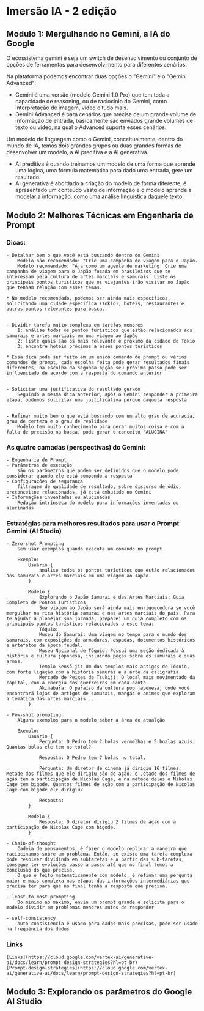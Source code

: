 # Imersão IA - 2 edição

## Modulo 1: Mergulhando no Gemini, a IA do Google

O ecossistema gemini é seja um switch de desenvolvimento ou conjunto de opções de ferramentas para desenvolvimento para diferentes cenários.

Na plataforma podemos encontrar duas opções o "Gemini" e o "Gemini Advanced":
- Gemini é uma versão (modelo Gemini 1.0 Pro) que tem toda a capacidade de reasoning, ou de raciocínio do Gemini, como interpretação de imagem, vídeo e tudo mais.
- Gemini Advanced é para cenários que precisa de um grande volume de informação de entrada, basicamente são enviados grande volumes de texto ou vídeo, na qual o Advanced suporta esses cenários.

Um modelo de linguagem como o Gemini, conceitualmente, dentro do mundo de IA, temos dois grandes grupos ou duas grandes formas de desenvolver um modelo, a AI preditiva e a AI generativa.
- AI preditiva é quando treinamos um modelo de uma forma que aprende uma lógica, uma fórmula matemática para dado uma entrada, gere um resultado.
- AI generativa é abordado a criação do modelo de forma diferente, é apresentado um conteúdo vasto de informação e o modelo aprende a modelar a informação, como uma análise linguística daquele texto.

## Modulo 2: Melhores Técnicas em Engenharia de Prompt

### Dicas:
    - Detalhar bem o que você está buscando dentro do Gemini
        Modelo não recomendado: "Crie uma campanha de viagem para o Japão.
        Modelo recomendado: "Aja como um agente de marketing. Crie uma campanha de viagem para o Japão focada em brasileiros que se interessam pela cultura de artes marciais e samurais. Liste os principais pontos turisticos que os viajantes irão visitar no Japão que tenham relação com esses temas.
    
    * No modelo recomendado, podemos ser ainda mais especificos, solicitando uma cidade especifica (Tokio), hotéis, restaurantes e outros pontos relevantes para busca.
    
    
    - Dividir tarefa muito complexa em tarefas menores
        1: análise todos os pontos turísticos que estão relacionados aos samurais e artes marciais em uma viagem ao Japão
        2: liste quais são os mais relevante e próximo da cidade de Tokio
        3: encontre hoteis próximos a esses pontos turisticos
    
    * Essa dica pode ser feito em um unico comando de prompt ou vários comandos de prompt, cada escolha feita pode gerar resultados finais diferentes, na escolha da segunda opção seu próximo passo pode ser influenciado de acordo com a resposta do comando anterior 
    
    
    - Solicitar uma justificativa do resultado gerado
        Seguindo a mesma dica anterior, após o Gemini responder a primeira etapa, podemos solicitar uma justificativa porque daquela resposta
    
    
    - Refinar muito bem o que está buscando com um alto grau de acuracia, grau de certeza e o grau de realidade
        Modelo tem muito conhecimento para gerar muitos coisa e com a falta de precisão na busca, pode gerar o conceito "ALUCINA"


### As quatro camadas (perspectivas) do Gemini:
    - Engenharia de Prompt
    - Parâmetros de execução
        são os parâmetros que podem ser definidos que o modelo pode considerar quando ele está compondo a resposta
    - Configurações de segurança
        filtragem de qualidade de resultado, sobre discurso de ódio, preconceitoe relacionados, já está embutido no Gemini
    - Informações inventadas ou alucinadas
        Redução intrínseca do modelo para informações inventadas ou alucinadas


### Estratégias para melhores resultados para usar o Prompt Gemini (AI Studio)
    - Zero-shot Prompting
        Sem usar exemplos quando executa um comando no prompt

        Exemplo:
            Usuário {
                análise todos os pontos turísticos que estão relacionados aos samurais e artes marciais em uma viagem ao Japão
            }

            Modelo {
                Explorando o Japão Samurai e das Artes Marciais: Guia Completo de Pontos Turísticos
                Sua viagem ao Japão será ainda mais enriquecedora se você mergulhar na rica história samurai e nas artes marciais do país. Para te ajudar a planejar sua jornada, preparei um guia completo com os principais pontos turísticos relacionados a esse tema:
                Tóquio:
                Museu do Samurai: Uma viagem no tempo para o mundo dos samurais, com exposições de armaduras, espadas, documentos históricos e artefatos da época feudal.
                Museu Nacional de Tóquio: Possui uma seção dedicada à história e cultura japonesa, incluindo peças sobre os samurais e suas armas.
                Templo Sensō-ji: Um dos templos mais antigos de Tóquio, com forte ligação com a história samurai e a arte da caligrafia.
                Mercado de Peixes de Tsukiji: O local mais movimentado da capital, com a energia dos guerreiros em cada canto.
                Akihabara: O paraíso da cultura pop japonesa, onde você encontrará lojas de artigos de samurais, mangás e animes que exploram a temática das artes marciais...
            }

    - Few-shot prompting
        Alguns exemplos para o modelo saber a área de atualção

        Exemplo:
            Usuário {
                Pergunta: O Pedro tem 2 bolas vermelhas e 5 boalas azuis. Quantas bolas ele tem no total?

                Resposta: O Pedro tem 7 bolas no total.

                Pergunta: Um diretor de cinema já dirigiu 16 filmes. Metade dos filmes que ele dirigiu são de ação. e ,etade dos filmes de ação tem a participação de Nicolas Cage, e na metade deles o Nikolas Cage tem bigode. Quantos filmes de ação com a participação de Nicolas Cage com bigode ele dirigiu?

                Resposta:
            }

            Modelo {
                Resposta: O diretor dirigiu 2 filmes de ação com a participação de Nicolas Cage com bigode.
            }

    - Chain-of-thought
        Cadeia de pensamentos, é fazer o modelo replicar a maneira que raciocinamos sobre um problema. Então, se existe uma tarefa complexa pode resolver dividindo em subtarefas e a partir das sub-tarefas, consegue ter evoluções passo a passo até que no final temos a conclusão do que precisa.
        O que é feito matematicamente com modelo, é refinar uma pergunta maior e mais complexa nas etapas das informações intermediárias que precisa ter para que no final tenha a resposta que precisa.

    - least-to-most prompting
        Do minimo ao máximo, envia um prompt grande e solicita para o modelo dividir em problemas menores antes de responder

    - self-consistency
        auto consistencia é usado para dados mais precisas, pode ser usado na frequência dos dados

### Links
    [Links](https://cloud.google.com/vertex-ai/generative-ai/docs/learn/prompt-design-strategies?hl=pt-br)
    [Prompt-design-strategies](https://cloud.google.com/vertex-ai/generative-ai/docs/learn/prompt-design-strategies?hl=pt-br)


## Modulo 3: Explorando os parâmetros do Google AI Studio
